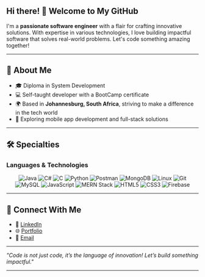 ## Hi there! 👋 Welcome to My GitHub

I'm a **passionate software engineer** with a flair for crafting innovative solutions. With expertise in various technologies, I love building impactful software that solves real-world problems. Let's code something amazing together!

---

## 🚀 About Me

- 🎓 Diploma in System Development
- 💻 Self-taught developer with a BootCamp certificate
- 🌍 Based in **Johannesburg, South Africa**, striving to make a difference in the tech world
- 🤖 Exploring mobile app development and full-stack solutions

---

## 🛠️ Specialties

### **Languages & Technologies**

<div align="center">
  <img src="https://img.shields.io/badge/Java-007396?style=for-the-badge&logo=java&logoColor=white" alt="Java" />
  <img src="https://img.shields.io/badge/C%23-239120?style=for-the-badge&logo=c-sharp&logoColor=white" alt="C#" />
    <img src="https://img.shields.io/badge/C-A8B9CC?style=for-the-badge&logo=c&logoColor=black" alt="C" />
  <img src="https://img.shields.io/badge/Python-3776AB?style=for-the-badge&logo=python&logoColor=white" alt="Python" />
  <img src="https://img.shields.io/badge/Postman-FF6C37?style=for-the-badge&logo=postman&logoColor=white" alt="Postman" />
  <img src="https://img.shields.io/badge/MongoDB-47A248?style=for-the-badge&logo=mongodb&logoColor=white" alt="MongoDB" />
  <img src="https://img.shields.io/badge/Linux-FCC624?style=for-the-badge&logo=linux&logoColor=black" alt="Linux" />
  <img src="https://img.shields.io/badge/Git-F05032?style=for-the-badge&logo=git&logoColor=white" alt="Git" />
  <img src="https://img.shields.io/badge/MySQL-4479A1?style=for-the-badge&logo=mysql&logoColor=white" alt="MySQL" />
  <img src="https://img.shields.io/badge/JavaScript-F7DF1E?style=for-the-badge&logo=javascript&logoColor=black" alt="JavaScript" />
  <img src="https://img.shields.io/badge/MERN-61DAFB?style=for-the-badge&logo=react&logoColor=white" alt="MERN Stack" />
  <img src="https://img.shields.io/badge/HTML5-E34F26?style=for-the-badge&logo=html5&logoColor=white" alt="HTML5" />
  <img src="https://img.shields.io/badge/CSS3-1572B6?style=for-the-badge&logo=css3&logoColor=white" alt="CSS3" />
  <img src="https://img.shields.io/badge/Firebase-FFCA28?style=for-the-badge&logo=firebase&logoColor=black" alt="Firebase" />
</div>

---

## 🔗 Connect With Me

- 💼 [LinkedIn](https://www.linkedin.com/in/navan-maphalala-65a2b314a/)
- 🌐 [Portfolio](https://yourportfolio.com)
- 📧 [Email](mailto:navanmapp@gmail.com)

---

_"Code is not just code, it’s the language of innovation! Let’s build something impactful."_

---
